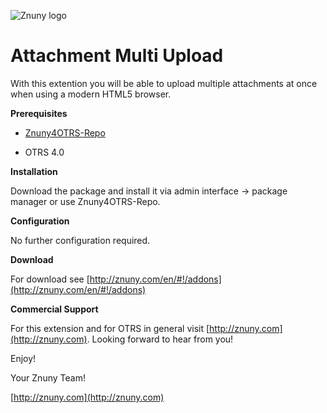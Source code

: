 ![Znuny logo](http://znuny.com/assets/images/logo_small.png)

Attachment Multi Upload
=================
With this extention you will be able to upload multiple attachments at once when using a modern HTML5 browser.

**Prerequisites**

- [Znuny4OTRS-Repo](http://znuny.com/#!/znuny4otrs)

- OTRS 4.0

**Installation**

Download the package and install it via admin interface -> package manager or use Znuny4OTRS-Repo.

**Configuration**

No further configuration required.

**Download**

For download see [http://znuny.com/en/#!/addons](http://znuny.com/en/#!/addons)

**Commercial Support**

For this extension and for OTRS in general visit [http://znuny.com](http://znuny.com). Looking forward to hear from you!

Enjoy!

 Your Znuny Team!

 [http://znuny.com](http://znuny.com)
